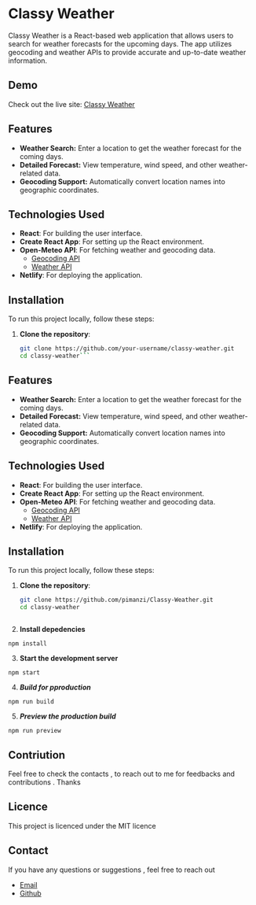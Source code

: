 # Classy Weather

Classy Weather is a React-based web application that allows users to search for weather forecasts for the upcoming days. The app utilizes geocoding and weather APIs to provide accurate and up-to-date weather information.


## Demo

Check out the live site: [Classy Weather](https://classy-weatherr.netlify.app/)

## Features

- **Weather Search:** Enter a location to get the weather forecast for the coming days.
- **Detailed Forecast:** View temperature, wind speed, and other weather-related data.
- **Geocoding Support:** Automatically convert location names into geographic coordinates.

## Technologies Used

- **React**: For building the user interface.
- **Create React App**: For setting up the React environment.
- **Open-Meteo API**: For fetching weather and geocoding data.
  - [Geocoding API](https://geocoding-api.open-meteo.com)
  - [Weather API](https://api.open-meteo.com)
- **Netlify**: For deploying the application.

## Installation

To run this project locally, follow these steps:

1. **Clone the repository**:
   ```bash
   git clone https://github.com/your-username/classy-weather.git
   cd classy-weather```

## Features

- **Weather Search:** Enter a location to get the weather forecast for the coming days.
- **Detailed Forecast:** View temperature, wind speed, and other weather-related data.
- **Geocoding Support:** Automatically convert location names into geographic coordinates.

## Technologies Used

- **React**: For building the user interface.
- **Create React App**: For setting up the React environment.
- **Open-Meteo API**: For fetching weather and geocoding data.
  - [Geocoding API](https://geocoding-api.open-meteo.com)
  - [Weather API](https://api.open-meteo.com)
- **Netlify**: For deploying the application.

## Installation

To run this project locally, follow these steps:

1. **Clone the repository**:
   ```bash
   git clone https://github.com/pimanzi/Classy-Weather.git
   cd classy-weather



2. **Install depedencies**

```
npm install
```

3. **Start the development server**

```
npm start
```

4. **_Build for pproduction_**

```
npm run build

```

5. **_Preview the production build_**

```
npm run preview
```

## Contriution

Feel free to check the contacts , to reach out to me for feedbacks and contributions . Thanks

## Licence

This project is licenced under the MIT licence

## Contact

If you have any questions or suggestions , feel free to reach out

- [Email](p.imanzi@alustudent.com)
- [Github](https://github.com/pimanzi)
